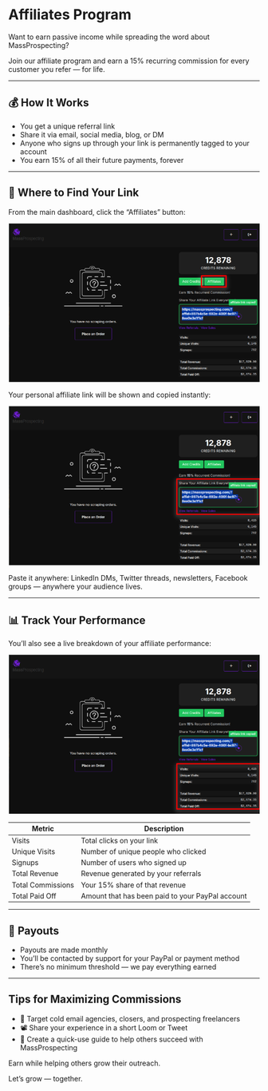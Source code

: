 # Affiliates Program

Want to earn passive income while spreading the word about MassProspecting?

Join our affiliate program and earn a 15% recurring commission for every customer you refer — for life.

---

## 💰 How It Works

- You get a unique referral link
- Share it via email, social media, blog, or DM
- Anyone who signs up through your link is permanently tagged to your account
- You earn 15% of all their future payments, forever

---

## 🔗 Where to Find Your Link

From the main dashboard, click the “Affiliates” button:

![Open Affiliate Panel](../../assets/affiliates-01.png)

Your personal affiliate link will be shown and copied instantly:

![Affiliate Link Copied](../../assets/affiliates-02.png)

Paste it anywhere: LinkedIn DMs, Twitter threads, newsletters, Facebook groups — anywhere your audience lives.

---

## 📊 Track Your Performance

You’ll also see a live breakdown of your affiliate performance:

![Affiliate Stats Panel](../../assets/affiliates-03.png)

| Metric                | Description |
|-----------------------|-------------|
| Visits                | Total clicks on your link |
| Unique Visits         | Number of unique people who clicked |
| Signups               | Number of users who signed up |
| Total Revenue         | Revenue generated by your referrals |
| Total Commissions     | Your 15% share of that revenue |
| Total Paid Off        | Amount that has been paid to your PayPal account |

---

## 🧾 Payouts

- Payouts are made monthly
- You’ll be contacted by support for your PayPal or payment method
- There’s no minimum threshold — we pay everything earned

---

## Tips for Maximizing Commissions

- 🎯 Target cold email agencies, closers, and prospecting freelancers
- 📽️ Share your experience in a short Loom or Tweet
- 🧠 Create a quick-use guide to help others succeed with MassProspecting

Earn while helping others grow their outreach.

Let’s grow — together.
